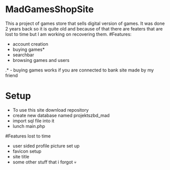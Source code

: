 # MadGamesShopSite
This a project of games store that sells digital version of games. It was done 2 years back so it is quite old and because of that there are featers that are lost to time but I am working on recovering them. 
#Features:
- account creation
- buying games*
- searchbar
- browsing games and users

.* - buying games works if you are connected to bank site made by my friend

# Setup
- To use this site download repository
- create new database named projektszbd_mad
- import sql file into it
- lunch main.php 

#Features lost to time
- user sided profile picture set up
- favicon setup
- site title
- some other stuff that i forgot :skull:
